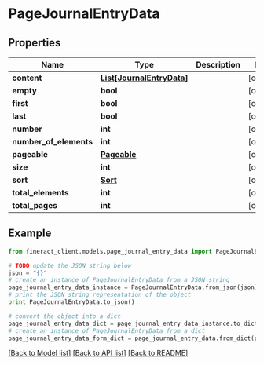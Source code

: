 # PageJournalEntryData


## Properties

Name | Type | Description | Notes
------------ | ------------- | ------------- | -------------
**content** | [**List[JournalEntryData]**](JournalEntryData.md) |  | [optional] 
**empty** | **bool** |  | [optional] 
**first** | **bool** |  | [optional] 
**last** | **bool** |  | [optional] 
**number** | **int** |  | [optional] 
**number_of_elements** | **int** |  | [optional] 
**pageable** | [**Pageable**](Pageable.md) |  | [optional] 
**size** | **int** |  | [optional] 
**sort** | [**Sort**](Sort.md) |  | [optional] 
**total_elements** | **int** |  | [optional] 
**total_pages** | **int** |  | [optional] 

## Example

```python
from fineract_client.models.page_journal_entry_data import PageJournalEntryData

# TODO update the JSON string below
json = "{}"
# create an instance of PageJournalEntryData from a JSON string
page_journal_entry_data_instance = PageJournalEntryData.from_json(json)
# print the JSON string representation of the object
print PageJournalEntryData.to_json()

# convert the object into a dict
page_journal_entry_data_dict = page_journal_entry_data_instance.to_dict()
# create an instance of PageJournalEntryData from a dict
page_journal_entry_data_form_dict = page_journal_entry_data.from_dict(page_journal_entry_data_dict)
```
[[Back to Model list]](../README.md#documentation-for-models) [[Back to API list]](../README.md#documentation-for-api-endpoints) [[Back to README]](../README.md)


